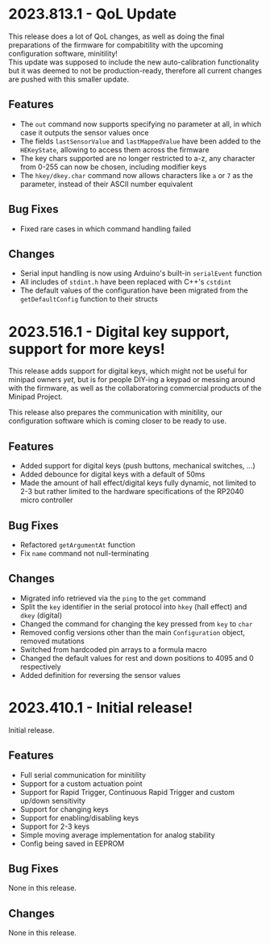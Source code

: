 # 2023.813.1 - QoL Update

This release does a lot of QoL changes, as well as doing the final preparations of the firmware for compabitility with the upcoming configuration software, minitility!</br>
This update was supposed to include the new auto-calibration functionality but it was deemed to not be production-ready, therefore all current changes are pushed with this smaller update.

## Features

- The `out` command now supports specifying no parameter at all, in which case it outputs the sensor values once
- The fields `lastSensorValue` and `lastMappedValue` have been added to the `HEKeyState`, allowing to access them across the firmware
- The key chars supported are no longer restricted to a-z, any character from 0-255 can now be chosen, including modifier keys
- The `hkey/dkey.char` command now allows characters like `a` or `7` as the parameter, instead of their ASCII number equivalent

## Bug Fixes

- Fixed rare cases in which command handling failed

## Changes

- Serial input handling is now using Arduino's built-in `serialEvent` function
- All includes of `stdint.h` have been replaced with C++'s `cstdint`
- The default values of the configuration have been migrated from the `getDefaultConfig` function to their structs

# 2023.516.1 - Digital key support, support for more keys!

This release adds support for digital keys, which might not be useful for minipad owners *yet*, but is for people DIY-ing a keypad or messing around with the firmware, as well as the collaboratoring commercial products of the Minipad Project. 

This release also prepares the communication with minitility, our configuration software which is coming closer to be ready to use.

## Features

- Added support for digital keys (push buttons, mechanical switches, ...)
- Added debounce for digital keys with a default of 50ms
- Made the amount of hall effect/digital keys fully dynamic, not limited to 2-3 but rather limited to the hardware specifications of the RP2040 micro controller

## Bug Fixes

- Refactored `getArgumentAt` function
- Fix `name` command not null-terminating

## Changes

- Migrated info retrieved via the `ping` to the `get` command
- Split the `key` identifier in the serial protocol into `hkey` (hall effect) and `dkey` (digital)
- Changed the command for changing the key pressed from `key` to `char`
- Removed config versions other than the main `Configuration` object, removed mutations
- Switched from hardcoded pin arrays to a formula macro
- Changed the default values for rest and down positions to 4095 and 0 respectively
- Added definition for reversing the sensor values

# 2023.410.1 - Initial release!

Initial release.

## Features

- Full serial communication for minitility
- Support for a custom actuation point
- Support for Rapid Trigger, Continuous Rapid Trigger and custom up/down sensitivity
- Support for changing keys
- Support for enabling/disabling keys
- Support for 2-3 keys
- Simple moving average implementation for analog stability
- Config being saved in EEPROM

## Bug Fixes

None in this release.

## Changes

None in this release.

